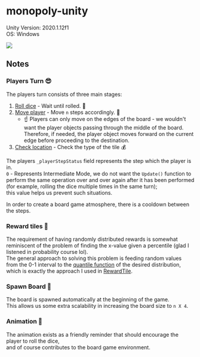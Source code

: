 # monopoly-unity
Unity Version: 2020.1.12f1  
OS: Windows

<img src="screenshots/board.png"> 

## Notes
### Players Turn :sunglasses:
 
The players turn consists of three main stages:
1. [Roll dice](Assets/Scripts/Dice/RollTheDice.cs) - Wait until rolled. :game_die:
2. [Move player](Assets/Scripts/Player/Mover.cs) - Move `n` steps accordingly. :feet:
    - :point_up:  Players can only move on the edges of the board - we wouldn't want the player objects passing through the middle of the board.  
    Therefore, if needed, the player object moves forward on the current edge before proceeding to the destination.
3. [Check location](Assets/Scripts/Player/CheckLocation.cs) - Check the type of the tile :moneybag:

The players `_playerStepStatus` field represents the step which the player is in.  
`0` - Represents Intermediate Mode, we do not want the `Update()` function to perform the same operation over and over again after
 it has been performed (for example, rolling the dice multiple times in the same turn);  
this value helps us prevent such situations.

In order to create a board game atmosphere, there is a cooldown between the steps.

### Reward tiles :gift:

The requirement of having randomly distributed rewards is somewhat reminiscent of the problem of finding the x-value given a percentile (glad I listened in probability course lol).  
The general approach to solving this problem is feeding random values from the 0-1 interval to the [quantile function](https://en.wikipedia.org/wiki/Quantile_function) of the desired distribution,
which is exactly the approach I used in [RewardTile](Assets/Scripts/Tiles/RewardTile.cs).

### Spawn Board :repeat:

The board is spawned automatically at the beginning of the game.  
This allows us some extra scalability in increasing the board size to `n X 4`. 

### Animation :high_brightness:

The animation exists as a friendly reminder that should encourage the player to roll the dice,  
and of course contributes to the board game environment.